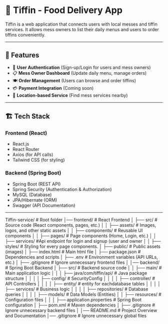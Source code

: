 # 🍱 Tiffin - Food Delivery App

Tiffin is a web application that connects users with local messes and tiffin services. It allows mess owners to list their daily menus and users to order tiffins conveniently.

---

## 🚀 Features
- 🛒 **User Authentication** (Sign-up/Login for users and mess owners)
- 📋 **Mess Owner Dashboard** (Update daily menu, manage orders)
- 🍽 **Order Management** (Users can browse and order tiffins)
- 💳 **Payment Integration** (Coming soon)
- 📍 **Location-based Service** (Find mess services nearby)

---

## 🏗 Tech Stack
### **Frontend** (React)
- React.js
- React Router
- Axios (for API calls)
- Tailwind CSS (for styling)

### **Backend** (Spring Boot)
- Spring Boot (REST API)
- Spring Security (Authentication & Authorization)
- MySQL (Database)
- JPA/Hibernate (ORM)
- Swagger (API Documentation)

---

Tiffin-service/        # Root folder
│── frontend/         # React Frontend
│   ├── src/         # Source code (React components, pages, etc.)
│   │   ├── assets/   # Images, logos, and other static assets
│   │   ├── components/ # Reusable UI components
│   │   ├── pages/    # Page components (Home, Login, etc.)
│   │   ├── services/  #Api endpoint for login and signup (user and owner
│   │   ├── styles/    # Styling for every page components.
│   ├── public/       # Public assets (images)
│   ├── index.html       # Main html file
│   ├── package.json  # Dependencies and scripts
│   ├── .env          # Environment variables (API URLs, etc.)
│   ├── .gitignore    # Ignore unnecessary frontend files
│
│── backend/          # Spring Boot Backend
│   ├── src/          # Backend source code
│   │   ├── main/     # Main application logic
│   │   │   ├── java/com/tiffin/api/  # Java package structure
│   │   │   │   ├── config/  # SecurityConfig
│   │   │   │   ├── controller/  # API Controllers
│   │   │   │   ├── entity/  # entity for eachdatabase tables 
│   │   │   │   ├── services/     # Business logic
│   │   │   │   ├── repositories/ # Database queries
│   │   │   │   ├── models/       # Data Models (Entities)
│   │   ├── resources/  # Configuration files
│   │   │   ├── application.properties  # Spring Boot configuration
│   ├── pom.xml       # Maven dependencies
│   ├── .gitignore    # Ignore unnecessary backend files
│
│── README.md         # Project Overview and Documentation
│── .gitignore        # Ignore unnecessary global files

